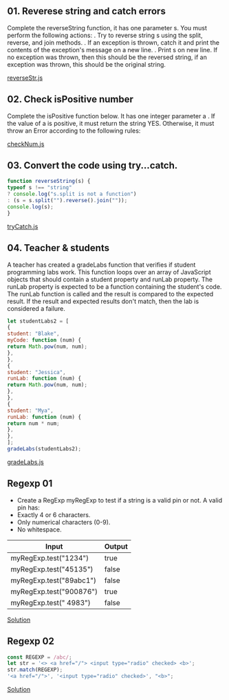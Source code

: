 ## 01. Reverese string and catch errors

Complete the reverseString function, it has one parameter s. You must perform the following actions:
. Try to reverse string s using the split, reverse, and join methods.
. If an exception is thrown, catch it and print the contents of the exception's message on a new line.
. Print s on new line. If no exception was thrown, then this should be the reversed string, if an
exception was thrown, this should be the original string.

[reverseStr.js](reverseStr.js)


## 02. Check isPositive number

Complete the isPositive function below. It has one integer parameter a . If the value of a is positive, it must
return the string YES. Otherwise, it must throw an Error according to the following rules:

[checkNum.js](checkNum.js)

## 03. Convert the code using try...catch.

```js
function reverseString(s) {
typeof s !== "string"
? console.log("s.split is not a function")
: (s = s.split("").reverse().join(""));
console.log(s);
}
```
[tryCatch.js](tryCatch.js)

## 04. Teacher & students

A teacher has created a gradeLabs function that verifies if student programming labs work. This function
loops over an array of JavaScript objects that should contain a student property and runLab property.
The runLab property is expected to be a function containing the student's code. The runLab function is
called and the result is compared to the expected result. If the result and expected results don't match,
then the lab is considered a failure.

```js 
let studentLabs2 = [
{
student: "Blake",
myCode: function (num) {
return Math.pow(num, num);
},
},
{
student: "Jessica",
runLab: function (num) {
return Math.pow(num, num);
},
},
{
student: "Mya",
runLab: function (num) {
return num * num;
},
},
];
gradeLabs(studentLabs2);
```
[gradeLabs.js](gradeLabs.js)


## Regexp 01

- Create a RegExp myRegExp to test if a string is a valid pin or not. A valid pin has:
- Exactly 4 or 6 characters.
- Only numerical characters (0-9).
- No whitespace.


| Input | Output |
| --- | --- |
| myRegExp.test("1234") | true |
| myRegExp.test("45135") | false |
| myRegExp.test("89abc1") | false |
| myRegExp.test("900876") | true |
| myRegExp.test(" 4983") | false |

[Solution](Regexp01.js)

## Regexp 02

```js
const REGEXP = /abc/;
let str = '<> <a href="/"> <input type="radio" checked> <b>';
str.match(REGEXP);
'<a href="/">', '<input type="radio" checked>', "<b>";
```

[Solution](Regexp02.js)
 